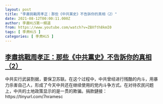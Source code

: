 ```yaml
---
layout: post
title: "李肅挑戰周孝正：那些《中共黨史》不告訴你的真相（2）"
date: 2021-08-12T00:00:11.000Z
author: 李肅Hi5第一頻道
from: https://www.youtube.com/watch?v=ZBXfth8kmI0
tags: [ 李肃Hi5 ]
categories: [ 李肃Hi5 ]
---
```

<!--1628726411000-->
[李肅挑戰周孝正：那些《中共黨史》不告訴你的真相（2）](https://www.youtube.com/watch?v=ZBXfth8kmI0)
------

<div>
中共实行武装割据，要保卫苏联。在这个过程中，中共曾经进行残酷的内斗，用暴力杀害自己人，形成了今天中共还在继续使用的党内斗争方式。在对待农民问题上，中共的土地政策显示的是一贯的欺骗。捐款鏈接：https://tinyurl.com/7nramesc
</div>
